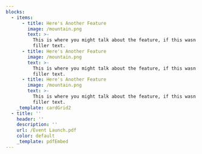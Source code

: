 ```yaml
---
blocks:
  - items:
      - title: Here's Another Feature
        image: /mountain.png
        text: >-
          This is where you might talk about the feature, if this wasn't just
          filler text.
      - title: Here's Another Feature
        image: /mountain.png
        text: >-
          This is where you might talk about the feature, if this wasn't just
          filler text.
      - title: Here's Another Feature
        image: /mountain.png
        text: >-
          This is where you might talk about the feature, if this wasn't just
          filler text.
    _template: cardGrid2
  - title: ''
    header: ''
    description: ''
    url: /Event Launch.pdf
    color: default
    _template: pdfEmbed
---
```


